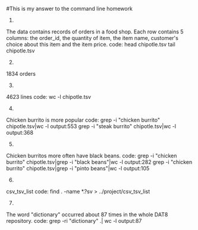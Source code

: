 #This is my answer to the command line homework

1.
The data contains records of orders in a food shop. Each row contains 5 columns: the order_id, the quantity of item, the item name, customer's choice about this item and the item price.
code:
head chipotle.tsv
tail chipotle.tsv

2.
1834 orders

3.
4623 lines
code:
wc -l chipotle.tsv

4.
Chicken burrito is more popular
code:
grep -i "chicken burrito" chipotle.tsv|wc -l
output:553
grep -i "steak burrito" chipotle.tsv|wc -l
output:368

5.
Chicken burritos more often have black beans.
code:
grep -i "chicken burrito" chipotle.tsv|grep -i "black beans"|wc -l
output:282
grep -i "chicken burrito" chipotle.tsv|grep -i "pinto beans"|wc -l
output:105

6.
csv_tsv_list
code:
find . -name *.?sv > ../project/csv_tsv_list

7.
The word "dictionary" occurred about 87 times in the whole DAT8 repository.
code:
grep -ri "dictionary" .| wc -l
output:87






